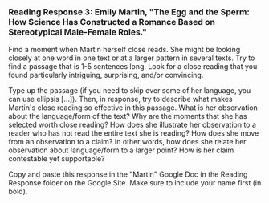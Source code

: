 ### Reading Response 3: Emily Martin, "The Egg and the Sperm: How Science Has Constructed a Romance Based on Stereotypical Male-Female Roles."

Find a moment when Martin herself close reads. She might be looking closely at one word in one text or at a larger pattern in several texts. Try to find a passage that is 1-5 sentences long. Look for a close reading that you found particularly intriguing, surprising, and/or convincing.

Type up the passage (if you need to skip over some of her language, you can use ellipsis [...]). Then, in response, try to describe what makes Martin's close reading so effective in this passage. What is her observation about the language/form of the text? Why are the moments that she has selected worth close reading? How does she illustrate her observation to a reader who has not read the entire text she is reading? How does she move from an observation to a claim? In other words, how does she relate her observation about language/form to a larger point? How is her claim contestable yet supportable?

Copy and paste this response in the "Martin" Google Doc in the Reading Response folder on the Google Site. Make sure to include your name first (in bold).
